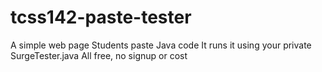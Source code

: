 # tcss142-paste-tester
A simple web page 
Students paste Java code 
It runs it using your private SurgeTester.java 
All free, no signup or cost
